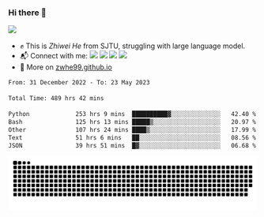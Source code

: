 ### Hi there 👋 

![](https://komarev.com/ghpvc/?username=zwhe99)
- :fist: This is *Zhiwei He* from SJTU, struggling with large language model.
- :mailbox_with_mail: Connect with me: <a href = "mailto: hezw.tkcw@gmail.com"><img src="https://img.shields.io/badge/-Mail1-red?style=flat&logo=gmail&logoColor=white" target="_blank"></a> <a href = "mailto: zwhe.cs@sjtu.edu.cn"><img src="https://img.shields.io/badge/-Mail2-%23333?style=flat&logo=gmail&logoColor=white" target="_blank"></a> <a href = "https://twitter.com/zwhe99"><img src="https://img.shields.io/badge/-Twitter-%234a99e9?style=flat&logo=twitter&logoColor=white" target="_blank"></a> <a href = "https://www.zhihu.com/people/hbenmazi-8"><img src="https://img.shields.io/badge/-%E7%9F%A5%E4%B9%8E-%232f6be0" target="_blank"></a>
- :blue_book: More on [zwhe99.github.io](https://zwhe99.github.io/)
<!--START_SECTION:waka-->

```text
From: 31 December 2022 - To: 23 May 2023

Total Time: 489 hrs 42 mins

Python             253 hrs 9 mins  ██████████▓░░░░░░░░░░░░░░   42.40 %
Bash               125 hrs 13 mins █████▒░░░░░░░░░░░░░░░░░░░   20.97 %
Other              107 hrs 24 mins ████▒░░░░░░░░░░░░░░░░░░░░   17.99 %
Text               51 hrs 6 mins   ██░░░░░░░░░░░░░░░░░░░░░░░   08.56 %
JSON               39 hrs 51 mins  █▓░░░░░░░░░░░░░░░░░░░░░░░   06.68 %
```

<!--END_SECTION:waka-->
![](https://raw.githubusercontent.com/zwhe99/zwhe99/main/assets/github-contribution-grid-snake.svg)
